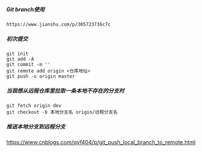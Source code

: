 ##### Git branch使用

```
https://www.jianshu.com/p/305723736c7c
```



##### 初次提交

```
git init
git add -A
git commit -m ''
git remote add origin <仓库地址>
git push -u origin master
```



##### 当我想从远程仓库里拉取一条本地不存在的分支时

```
git fetch origin dev
git checkout -b 本地分支名 origin/远程分支名
```



##### 推送本地分支到远程分支

https://www.cnblogs.com/qyf404/p/git_push_local_branch_to_remote.html
